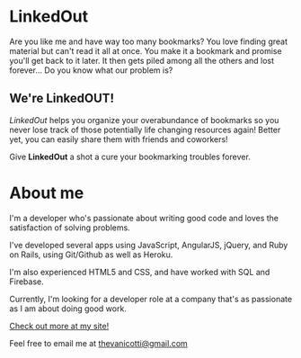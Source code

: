 # LinkedOut

Are you like me and have way too many bookmarks? You love finding great material but can't read it all at once. You make it a bookmark and promise you'll get back to it later. It then gets piled among all the others and lost forever... Do you know what our problem is?

## We're LinkedOUT!

*LinkedOut* helps you organize your overabundance of bookmarks so you never lose track of those potentially life changing resources again! Better yet, you can easily share them with friends and coworkers!

Give **LinkedOut** a shot a cure your bookmarking troubles forever.

# About me

I'm a developer who's passionate about writing good code and loves the satisfaction of solving problems.

I've developed several apps using JavaScript, AngularJS, jQuery, and Ruby on Rails, using Git/Github as well as Heroku.

I'm also experienced HTML5 and CSS, and have worked with SQL and Firebase.

Currently, I'm looking for a developer role at a company that's as passionate as I am about doing good work.

[Check out more at my site!](http://stevevancott.com)

Feel free to email me at thevanicotti@gmail.com
